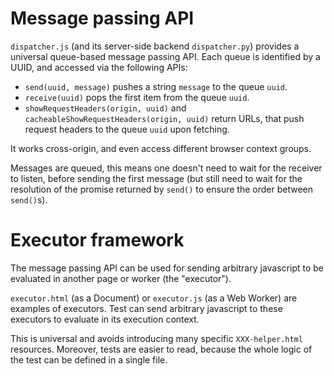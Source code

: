 # Message passing API

`dispatcher.js` (and its server-side backend `dispatcher.py`) provides
a universal queue-based message passing API.
Each queue is identified by a UUID, and accessed via the following APIs:

- `send(uuid, message)` pushes a string `message` to the queue `uuid`.
- `receive(uuid)` pops the first item from the queue `uuid`.
- `showRequestHeaders(origin, uuid)` and
  `cacheableShowRequestHeaders(origin, uuid)` return URLs, that push request
  headers to the queue `uuid` upon fetching.

It works cross-origin, and even access different browser context groups.

Messages are queued, this means one doesn't need to wait for the receiver to
listen, before sending the first message
(but still need to wait for the resolution of the promise returned by `send()`
to ensure the order between `send()`s).

# Executor framework

The message passing API can be used for sending arbitrary javascript to be
evaluated in another page or worker (the "executor").

`executor.html` (as a Document) or `executor.js` (as a Web Worker) are examples
of executors.
Test can send arbitrary javascript to these executors to evaluate in its
execution context.

This is universal and avoids introducing many specific `XXX-helper.html`
resources.
Moreover, tests are easier to read,
because the whole logic of the test can be defined in a single file.
